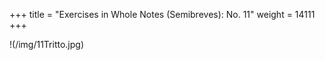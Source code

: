 +++
title = "Exercises in Whole Notes (Semibreves): No. 11"
weight = 14111
+++

!(/img/11Tritto.jpg)
